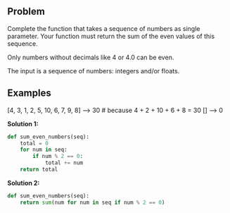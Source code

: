 ## Problem

Complete the function that takes a sequence of numbers as single parameter. Your function must return the sum of the even values of this sequence.

Only numbers without decimals like 4 or 4.0 can be even.

The input is a sequence of numbers: integers and/or floats.

## Examples

[4, 3, 1, 2, 5, 10, 6, 7, 9, 8] --> 30 # because 4 + 2 + 10 + 6 + 8 = 30
[] --> 0

**Solution 1:**

```python
def sum_even_numbers(seq):
    total = 0
    for num in seq:
        if num % 2 == 0:
            total += num
    return total
```

**Solution 2:**

```python
def sum_even_numbers(seq):
    return sum(num for num in seq if num % 2 == 0)
```
